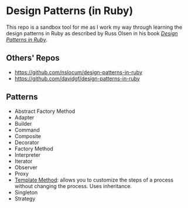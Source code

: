 # Design Patterns (in Ruby)

This repo is a sandbox tool for me as I work my way through learning the design patterns in Ruby as described by Russ Olsen in his book _[Design Patterns in Ruby](https://www.goodreads.com/book/show/2278064.Design_Patterns_in_Ruby)_.

## Others' Repos
- https://github.com/nslocum/design-patterns-in-ruby
- https://github.com/davidgf/design-patterns-in-ruby

## Patterns
- Abstract Factory Method
- Adapter
- Builder
- Command
- Composite
- Decorator
- Factory Method
- Interpreter
- Iterator
- Observer
- Proxy
- [Template Method](/template_method): allows you to customize the steps of a process without changing the process. Uses inheritance.
- Singleton
- Strategy
